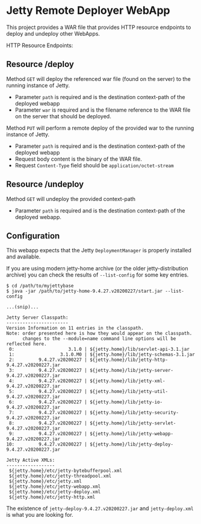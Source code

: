 # Jetty Remote Deployer WebApp

This project provides a WAR file that provides HTTP resource endpoints to deploy and undeploy
other WebApps.

HTTP Resource Endpoints:

## Resource /deploy

Method `GET` will deploy the referenced war file (found on the server) to the running instance of Jetty.

 * Parameter `path` is required and is the destination context-path of the deployed webapp
 * Parameter `war` is required and is the filename reference to the WAR file on the server that should be deployed.

Method `PUT` will perform a remote deploy of the provided war to the running instance of Jetty.

 * Parameter `path` is required and is the destination context-path of the deployed webapp
 * Request body content is the binary of the WAR file.
 * Request `Content-Type` field should be `application/octet-stream`

## Resource /undeploy

Method `GET` will undeploy the provided context-path

 * Parameter `path` is required and is the destination context-path of the deployed webapp.
 
## Configuration

This webapp expects that the Jetty `DeploymentManager` is properly installed and available.

If you are using modern jetty-home archive (or the older jetty-distribution archive) you can
check the results of `--list-config` for some key entries.

```
$ cd /path/to/myjettybase
$ java -jar /path/to/jetty-home-9.4.27.v20200227/start.jar --list-config

...(snip)...

Jetty Server Classpath:
-----------------------
Version Information on 11 entries in the classpath.
Note: order presented here is how they would appear on the classpath.
      changes to the --module=name command line options will be reflected here.
 0:                    3.1.0 | ${jetty.home}/lib/servlet-api-3.1.jar
 1:                 3.1.0.M0 | ${jetty.home}/lib/jetty-schemas-3.1.jar
 2:         9.4.27.v20200227 | ${jetty.home}/lib/jetty-http-9.4.27.v20200227.jar
 3:         9.4.27.v20200227 | ${jetty.home}/lib/jetty-server-9.4.27.v20200227.jar
 4:         9.4.27.v20200227 | ${jetty.home}/lib/jetty-xml-9.4.27.v20200227.jar
 5:         9.4.27.v20200227 | ${jetty.home}/lib/jetty-util-9.4.27.v20200227.jar
 6:         9.4.27.v20200227 | ${jetty.home}/lib/jetty-io-9.4.27.v20200227.jar
 7:         9.4.27.v20200227 | ${jetty.home}/lib/jetty-security-9.4.27.v20200227.jar
 8:         9.4.27.v20200227 | ${jetty.home}/lib/jetty-servlet-9.4.27.v20200227.jar
 9:         9.4.27.v20200227 | ${jetty.home}/lib/jetty-webapp-9.4.27.v20200227.jar
10:         9.4.27.v20200227 | ${jetty.home}/lib/jetty-deploy-9.4.27.v20200227.jar

Jetty Active XMLs:
------------------
 ${jetty.home}/etc/jetty-bytebufferpool.xml
 ${jetty.home}/etc/jetty-threadpool.xml
 ${jetty.home}/etc/jetty.xml
 ${jetty.home}/etc/jetty-webapp.xml
 ${jetty.home}/etc/jetty-deploy.xml
 ${jetty.home}/etc/jetty-http.xml
```

The existence of `jetty-deploy-9.4.27.v20200227.jar` and `jetty-deploy.xml` is what you are looking for.